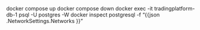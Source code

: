 docker compose up
docker compose down
docker exec -it tradingplatform-db-1 psql -U postgres -W
docker inspect postgresql -f “{{json .NetworkSettings.Networks }}”